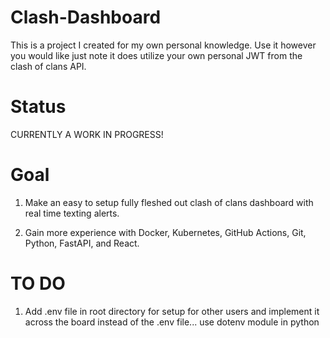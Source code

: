 # Clash-Dashboard
This is a project I created for my own personal knowledge. Use it however you would like just note it does utilize your own personal JWT from the clash of clans API.

# Status
CURRENTLY A WORK IN PROGRESS!

# Goal
1) Make an easy to setup fully fleshed out clash of clans dashboard with real time texting alerts.

2) Gain more experience with Docker, Kubernetes, GitHub Actions, Git, Python, FastAPI, and React.

# TO DO
1) Add .env file in root directory for setup for other users and implement it across the board instead of the .env file... use dotenv module in python
